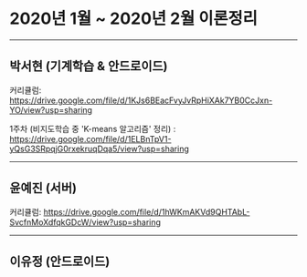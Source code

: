# 2020년 1월 ~ 2020년 2월 이론정리


---

## 박서현 (기계학습 & 안드로이드)


커리큘럼: https://drive.google.com/file/d/1KJs6BEacFvyJvRpHiXAk7YB0CcJxn-YO/view?usp=sharing

1주차 (비지도학습 중 'K-means 알고리즘' 정리)
: https://drive.google.com/file/d/1ELBnTpV1-yQsG3SRpqjG0rxekruqDqa5/view?usp=sharing

---

## 윤예진 (서버)

커리큘럼: https://drive.google.com/file/d/1hWKmAKVd9QHTAbL-SvcfnMoXdfqkGDcW/view?usp=sharing

---

## 이유정 (안드로이드)


